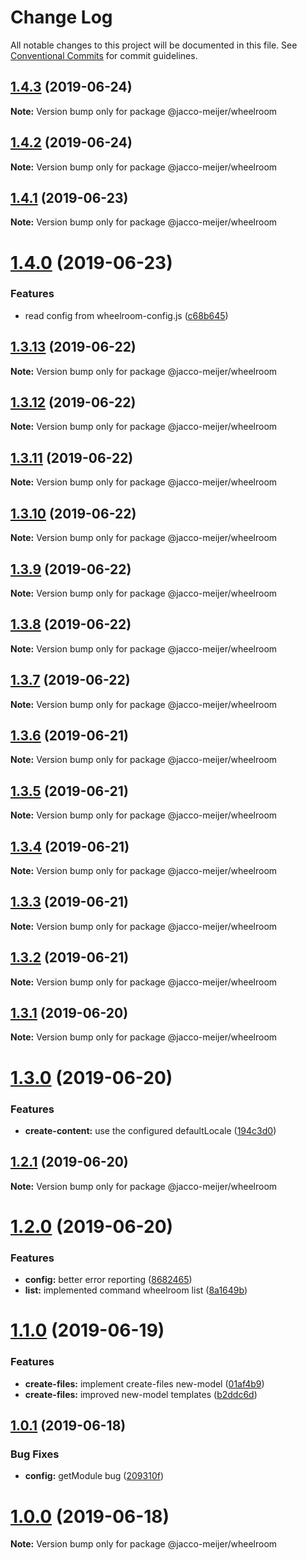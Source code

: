 # Change Log

All notable changes to this project will be documented in this file.
See [Conventional Commits](https://conventionalcommits.org) for commit guidelines.

## [1.4.3](https://github.com/jaccomeijer/wheelroom/compare/@jacco-meijer/wheelroom@1.4.2...@jacco-meijer/wheelroom@1.4.3) (2019-06-24)

**Note:** Version bump only for package @jacco-meijer/wheelroom





## [1.4.2](https://github.com/jaccomeijer/wheelroom/compare/@jacco-meijer/wheelroom@1.4.1...@jacco-meijer/wheelroom@1.4.2) (2019-06-24)

**Note:** Version bump only for package @jacco-meijer/wheelroom





## [1.4.1](https://github.com/jaccomeijer/wheelroom/compare/@jacco-meijer/wheelroom@1.4.0...@jacco-meijer/wheelroom@1.4.1) (2019-06-23)

**Note:** Version bump only for package @jacco-meijer/wheelroom





# [1.4.0](https://github.com/jaccomeijer/wheelroom/compare/@jacco-meijer/wheelroom@1.3.13...@jacco-meijer/wheelroom@1.4.0) (2019-06-23)


### Features

* read config from wheelroom-config.js ([c68b645](https://github.com/jaccomeijer/wheelroom/commit/c68b645))





## [1.3.13](https://github.com/jaccomeijer/wheelroom/compare/@jacco-meijer/wheelroom@1.3.12...@jacco-meijer/wheelroom@1.3.13) (2019-06-22)

**Note:** Version bump only for package @jacco-meijer/wheelroom





## [1.3.12](https://github.com/jaccomeijer/wheelroom/compare/@jacco-meijer/wheelroom@1.3.11...@jacco-meijer/wheelroom@1.3.12) (2019-06-22)

**Note:** Version bump only for package @jacco-meijer/wheelroom





## [1.3.11](https://github.com/jaccomeijer/wheelroom/compare/@jacco-meijer/wheelroom@1.3.10...@jacco-meijer/wheelroom@1.3.11) (2019-06-22)

**Note:** Version bump only for package @jacco-meijer/wheelroom





## [1.3.10](https://github.com/jaccomeijer/wheelroom/compare/@jacco-meijer/wheelroom@1.3.9...@jacco-meijer/wheelroom@1.3.10) (2019-06-22)

**Note:** Version bump only for package @jacco-meijer/wheelroom





## [1.3.9](https://github.com/jaccomeijer/wheelroom/compare/@jacco-meijer/wheelroom@1.3.8...@jacco-meijer/wheelroom@1.3.9) (2019-06-22)

**Note:** Version bump only for package @jacco-meijer/wheelroom





## [1.3.8](https://github.com/jaccomeijer/wheelroom/compare/@jacco-meijer/wheelroom@1.3.7...@jacco-meijer/wheelroom@1.3.8) (2019-06-22)

**Note:** Version bump only for package @jacco-meijer/wheelroom





## [1.3.7](https://github.com/jaccomeijer/wheelroom/compare/@jacco-meijer/wheelroom@1.3.6...@jacco-meijer/wheelroom@1.3.7) (2019-06-22)

**Note:** Version bump only for package @jacco-meijer/wheelroom





## [1.3.6](https://github.com/jaccomeijer/wheelroom/compare/@jacco-meijer/wheelroom@1.3.5...@jacco-meijer/wheelroom@1.3.6) (2019-06-21)

**Note:** Version bump only for package @jacco-meijer/wheelroom





## [1.3.5](https://github.com/jaccomeijer/wheelroom/compare/@jacco-meijer/wheelroom@1.3.4...@jacco-meijer/wheelroom@1.3.5) (2019-06-21)

**Note:** Version bump only for package @jacco-meijer/wheelroom





## [1.3.4](https://github.com/jaccomeijer/wheelroom/compare/@jacco-meijer/wheelroom@1.3.3...@jacco-meijer/wheelroom@1.3.4) (2019-06-21)

**Note:** Version bump only for package @jacco-meijer/wheelroom





## [1.3.3](https://github.com/jaccomeijer/wheelroom/compare/@jacco-meijer/wheelroom@1.3.2...@jacco-meijer/wheelroom@1.3.3) (2019-06-21)

**Note:** Version bump only for package @jacco-meijer/wheelroom





## [1.3.2](https://github.com/jaccomeijer/wheelroom/compare/@jacco-meijer/wheelroom@1.3.1...@jacco-meijer/wheelroom@1.3.2) (2019-06-21)

**Note:** Version bump only for package @jacco-meijer/wheelroom





## [1.3.1](https://github.com/jaccomeijer/wheelroom/compare/@jacco-meijer/wheelroom@1.3.0...@jacco-meijer/wheelroom@1.3.1) (2019-06-20)

**Note:** Version bump only for package @jacco-meijer/wheelroom





# [1.3.0](https://github.com/jaccomeijer/wheelroom/compare/@jacco-meijer/wheelroom@1.2.1...@jacco-meijer/wheelroom@1.3.0) (2019-06-20)


### Features

* **create-content:** use the configured defaultLocale ([194c3d0](https://github.com/jaccomeijer/wheelroom/commit/194c3d0))





## [1.2.1](https://github.com/jaccomeijer/wheelroom/compare/@jacco-meijer/wheelroom@1.2.0...@jacco-meijer/wheelroom@1.2.1) (2019-06-20)

**Note:** Version bump only for package @jacco-meijer/wheelroom





# [1.2.0](https://github.com/jaccomeijer/wheelroom/compare/@jacco-meijer/wheelroom@1.1.0...@jacco-meijer/wheelroom@1.2.0) (2019-06-20)


### Features

* **config:** better error reporting ([8682465](https://github.com/jaccomeijer/wheelroom/commit/8682465))
* **list:** implemented command wheelroom list ([8a1649b](https://github.com/jaccomeijer/wheelroom/commit/8a1649b))





# [1.1.0](https://github.com/jaccomeijer/wheelroom/compare/@jacco-meijer/wheelroom@1.0.1...@jacco-meijer/wheelroom@1.1.0) (2019-06-19)


### Features

* **create-files:** implement create-files new-model ([01af4b9](https://github.com/jaccomeijer/wheelroom/commit/01af4b9))
* **create-files:** improved new-model templates ([b2ddc6d](https://github.com/jaccomeijer/wheelroom/commit/b2ddc6d))





## [1.0.1](https://github.com/jaccomeijer/wheelroom/compare/@jacco-meijer/wheelroom@1.0.0...@jacco-meijer/wheelroom@1.0.1) (2019-06-18)


### Bug Fixes

* **config:** getModule bug ([209310f](https://github.com/jaccomeijer/wheelroom/commit/209310f))





# [1.0.0](https://github.com/jaccomeijer/wheelroom/compare/@jacco-meijer/wheelroom@0.1.3...@jacco-meijer/wheelroom@1.0.0) (2019-06-18)

**Note:** Version bump only for package @jacco-meijer/wheelroom
